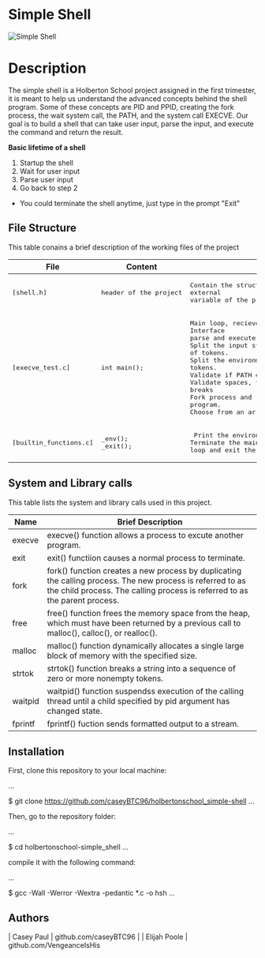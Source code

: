 # Simple Shell

![Simple Shell](https://media.licdn.com/dms/image/D5612AQFrMNx9-OrAIQ/article-cover_image-shrink_600_2000/0/1682905165497?e=2147483647&v=beta&t=Lh_30HKh6TQ9jVirdE_OHh01VVC8WppfUxtNwX_UrFI)

# Description 

The simple shell is a Holberton School project assigned in the first trimester, it is meant to help us understand the advanced concepts behind the shell program. Some of these concepts are PID and PPID, creating the fork process, the wait system call, the PATH, and the system call EXECVE. Our goal is to build a shell that can take user input, parse the input, and execute the command and return the result.

**Basic lifetime of a shell**
1. Startup the shell
2. Wait for user input
3. Parse user input
4. Go back to step 2
* You could terminate the shell anytime, just type in the prompt "Exit"

## File Structure
This table conains a brief description of the working files of the project

| File | Content | Description |
| --- | --- | --- |
| <pre>[shell.h]</pre> | <pre>header of the project</pre> | <pre>Contain the structure, prototypes, macros, and<br>external variable of the project.</pre> |
| <pre>[execve_test.c]</pre> | <pre>int main();</pre> | <pre>Main loop, recieve input from the Command Line Interface<br>parse and execute it<br>Split the input string into a array of tokens.<br>Split the environment variable PATH into an array of tokens.<br>Validate if PATH exists<br>Validate spaces, tabs and line breaks<br>Fork process and replace the child with a new program.<br>Choose from an array of builtin functions.</pre> |
| <pre>[builtin_functions.c]</pre> | <pre>_env();<br>_exit();</pre> | <pre> Print the environment variable list.<br>Terminate the main loop and exit the shell.</pre> |

## System and Library calls
This table lists the system and library calls used in this project.

| Name | Brief Description |
| --- | --- |
| execve | execve() function allows a process to excute another program. |
| exit | exit() functiion causes a normal process to terminate. |
| fork | fork() function creates a new process by duplicating the calling process. The new process is referred to as the child process. The calling process is referred to as the parent process.|
| free | free() function frees the memory space from the heap, which must have been returned by a previous call to malloc(), calloc(), or realloc(). |
| malloc | malloc() function dynamically allocates a single large block of memory with the specified size. |
| strtok | strtok() function breaks a string into a sequence of zero or more nonempty tokens. |
| waitpid | waitpid() function suspendss execution of the calling thread until a child specified by pid argument has changed state. |
| fprintf | fprintf() fuction sends formatted output to a stream. |

## Installation
First, clone this repository to your local machine:

...

$ git clone https://github.com/caseyBTC96/holbertonschool_simple-shell
...

Then, go to the repository folder:

...

$ cd holbertonschool-simple_shell
...

compile it with the following command:

...

$ gcc -Wall -Werror -Wextra -pedantic *.c -o hsh
...

## Authors

| Casey Paul | github.com/caseyBTC96 |
| Elijah Poole | github.com/VengeanceIsHis
